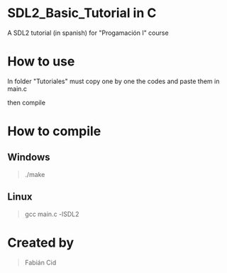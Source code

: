 # SDL2_Basic_Tutorial in C

A SDL2 tutorial (in spanish) for "Progamación I" course

# How to use

In folder "Tutoriales" must copy one by one the codes and paste them in main.c

then compile

# How to compile

## Windows

> ./make

## Linux 

> gcc main.c -lSDL2

# Created by

> Fabián Cid

